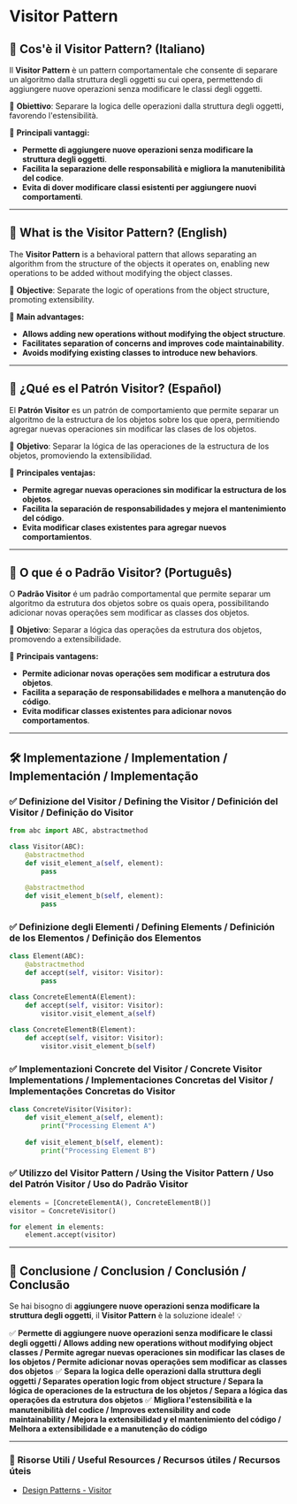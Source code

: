 # Visitor Pattern

## 📌 Cos'è il Visitor Pattern? (Italiano)
Il **Visitor Pattern** è un pattern comportamentale che consente di separare un algoritmo dalla struttura degli oggetti su cui opera, permettendo di aggiungere nuove operazioni senza modificare le classi degli oggetti.

🔹 **Obiettivo**: Separare la logica delle operazioni dalla struttura degli oggetti, favorendo l'estensibilità.

🔹 **Principali vantaggi:**
- **Permette di aggiungere nuove operazioni senza modificare la struttura degli oggetti**.
- **Facilita la separazione delle responsabilità e migliora la manutenibilità del codice**.
- **Evita di dover modificare classi esistenti per aggiungere nuovi comportamenti**.

---

## 📌 What is the Visitor Pattern? (English)
The **Visitor Pattern** is a behavioral pattern that allows separating an algorithm from the structure of the objects it operates on, enabling new operations to be added without modifying the object classes.

🔹 **Objective**: Separate the logic of operations from the object structure, promoting extensibility.

🔹 **Main advantages:**
- **Allows adding new operations without modifying the object structure**.
- **Facilitates separation of concerns and improves code maintainability**.
- **Avoids modifying existing classes to introduce new behaviors**.

---

## 📌 ¿Qué es el Patrón Visitor? (Español)
El **Patrón Visitor** es un patrón de comportamiento que permite separar un algoritmo de la estructura de los objetos sobre los que opera, permitiendo agregar nuevas operaciones sin modificar las clases de los objetos.

🔹 **Objetivo**: Separar la lógica de las operaciones de la estructura de los objetos, promoviendo la extensibilidad.

🔹 **Principales ventajas:**
- **Permite agregar nuevas operaciones sin modificar la estructura de los objetos**.
- **Facilita la separación de responsabilidades y mejora el mantenimiento del código**.
- **Evita modificar clases existentes para agregar nuevos comportamientos**.

---

## 📌 O que é o Padrão Visitor? (Português)
O **Padrão Visitor** é um padrão comportamental que permite separar um algoritmo da estrutura dos objetos sobre os quais opera, possibilitando adicionar novas operações sem modificar as classes dos objetos.

🔹 **Objetivo**: Separar a lógica das operações da estrutura dos objetos, promovendo a extensibilidade.

🔹 **Principais vantagens:**
- **Permite adicionar novas operações sem modificar a estrutura dos objetos**.
- **Facilita a separação de responsabilidades e melhora a manutenção do código**.
- **Evita modificar classes existentes para adicionar novos comportamentos**.

---

## 🛠️ Implementazione / Implementation / Implementación / Implementação

### ✅ **Definizione del Visitor / Defining the Visitor / Definición del Visitor / Definição do Visitor**
```python
from abc import ABC, abstractmethod

class Visitor(ABC):
    @abstractmethod
    def visit_element_a(self, element):
        pass
    
    @abstractmethod
    def visit_element_b(self, element):
        pass
```

### ✅ **Definizione degli Elementi / Defining Elements / Definición de los Elementos / Definição dos Elementos**
```python
class Element(ABC):
    @abstractmethod
    def accept(self, visitor: Visitor):
        pass

class ConcreteElementA(Element):
    def accept(self, visitor: Visitor):
        visitor.visit_element_a(self)
    
class ConcreteElementB(Element):
    def accept(self, visitor: Visitor):
        visitor.visit_element_b(self)
```

### ✅ **Implementazioni Concrete del Visitor / Concrete Visitor Implementations / Implementaciones Concretas del Visitor / Implementações Concretas do Visitor**
```python
class ConcreteVisitor(Visitor):
    def visit_element_a(self, element):
        print("Processing Element A")
    
    def visit_element_b(self, element):
        print("Processing Element B")
```

### ✅ **Utilizzo del Visitor Pattern / Using the Visitor Pattern / Uso del Patrón Visitor / Uso do Padrão Visitor**
```python
elements = [ConcreteElementA(), ConcreteElementB()]
visitor = ConcreteVisitor()

for element in elements:
    element.accept(visitor)
```

---

## 🚀 **Conclusione / Conclusion / Conclusión / Conclusão**
Se hai bisogno di **aggiungere nuove operazioni senza modificare la struttura degli oggetti**, il **Visitor Pattern** è la soluzione ideale! 💡

✅ **Permette di aggiungere nuove operazioni senza modificare le classi degli oggetti / Allows adding new operations without modifying object classes / Permite agregar nuevas operaciones sin modificar las clases de los objetos / Permite adicionar novas operações sem modificar as classes dos objetos**
✅ **Separa la logica delle operazioni dalla struttura degli oggetti / Separates operation logic from object structure / Separa la lógica de operaciones de la estructura de los objetos / Separa a lógica das operações da estrutura dos objetos**
✅ **Migliora l'estensibilità e la manutenibilità del codice / Improves extensibility and code maintainability / Mejora la extensibilidad y el mantenimiento del código / Melhora a extensibilidade e a manutenção do código**

---

### 📖 **Risorse Utili / Useful Resources / Recursos útiles / Recursos úteis**
- [Design Patterns - Visitor](https://refactoring.guru/design-patterns/visitor)

